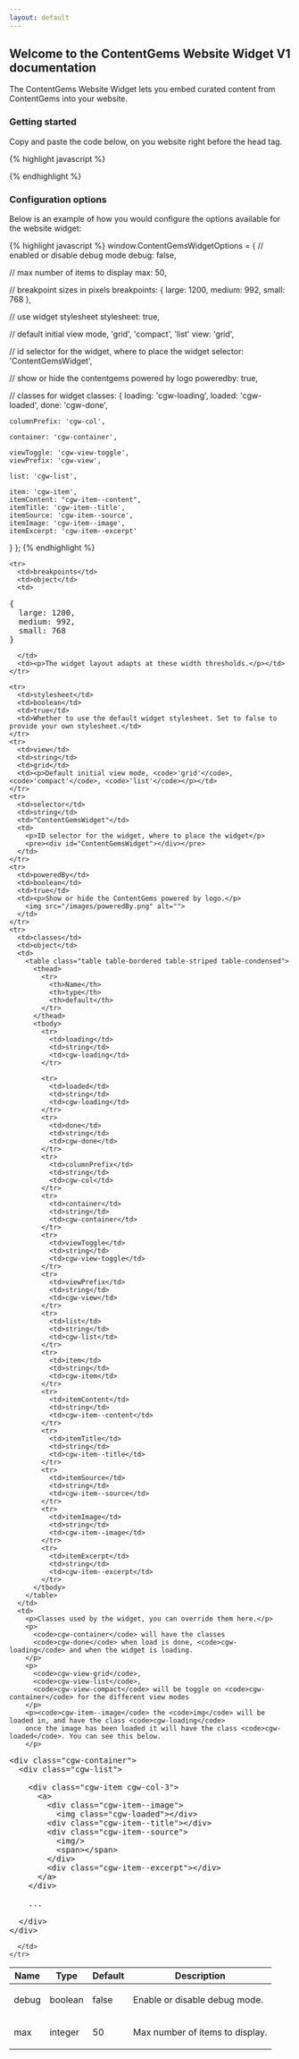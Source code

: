 ```yaml
---
layout: default
---
```


## Welcome to the ContentGems Website Widget V1 documentation

The ContentGems Website Widget lets you embed curated content from
ContentGems into your website.

### Getting started

Copy and paste the code below, on you website right before the head tag.


{% highlight javascript %}
<div id="ContentGemsWidget"></div>

<script>
window.ContentGemsWidgetOptions = {
  feed_id: 'YOUR_FEED_ID'
}

!function(){function t(){var t=a.createElement("script");t.type="text/javascript",t.async=!0,t.src="https://assets.contentgems.com/website-widget/1.1.0/website-widget.js";var e=a.getElementsByTagName("script")[0];e.parentNode.insertBefore(t,e)}var e=window,a=document;e.attachEvent?e.attachEvent("onload",t):e.addEventListener("load",t,!1)}();
</script>
{% endhighlight %}


### Configuration options

Below is an example of how you would configure the options available for the website widget:

{% highlight javascript %}
window.ContentGemsWidgetOptions = {
  // enabled or disable debug mode
  debug: false,

  // max number of items to display
  max: 50,

  // breakpoint sizes in pixels
  breakpoints: {
    large: 1200,
    medium: 992,
    small: 768
  },

  // use widget stylesheet
  stylesheet: true,

  // default initial view mode, 'grid', 'compact', 'list'
  view: 'grid',

  // id selector for the widget, where to place the widget
  selector: 'ContentGemsWidget',

  // show or hide the contentgems powered by logo
  poweredby: true,

  // classes for widget
  classes: {
    loading: 'cgw-loading',
    loaded: 'cgw-loaded',
    done: 'cgw-done',

    columnPrefix: 'cgw-col',

    container: 'cgw-container',

    viewToggle: 'cgw-view-toggle',
    viewPrefix: 'cgw-view',

    list: 'cgw-list',

    item: 'cgw-item',
    itemContent: "cgw-item--content",
    itemTitle: 'cgw-item--title',
    itemSource: 'cgw-item--source',
    itemImage: 'cgw-item--image',
    itemExcerpt: 'cgw-item--excerpt'
  }
};
{% endhighlight %}

<div class="table-responsive">
<table class="table table-bordered table-striped">
  <thead>
    <tr>
      <th>Name</th>
      <th>Type</th>
      <th>Default</th>
      <th>Description</th>
    </tr>
  </thead>
  <tbody>
    <tr>
      <td>debug</td>
      <td>boolean</td>
      <td>false</td>
      <td><p>Enable or disable debug mode.</p></td>
    </tr>
    <tr>
      <td>max</td>
      <td>integer</td>
      <td>50</td>
      <td><p>Max number of items to display.</p></td>
    </tr>

    <tr>
      <td>breakpoints</td>
      <td>object</td>
      <td>
<pre>{
  large: 1200,
  medium: 992,
  small: 768
}</pre>
      </td>
      <td><p>The widget layout adapts at these width thresholds.</p></td>
    </tr>

    <tr>
      <td>stylesheet</td>
      <td>boolean</td>
      <td>true</td>
      <td>Whether to use the default widget stylesheet. Set to false to provide your own stylesheet.</td>
    </tr>
    <tr>
      <td>view</td>
      <td>string</td>
      <td>grid</td>
      <td><p>Default initial view mode, <code>'grid'</code>, <code>'compact'</code>, <code>'list'</code></p></td>
    </tr>
    <tr>
      <td>selector</td>
      <td>string</td>
      <td>"ContentGemsWidget"</td>
      <td>
        <p>ID selector for the widget, where to place the widget</p>
        <pre><div id="ContentGemsWidget"></div></pre>
      </td>
    </tr>
    <tr>
      <td>poweredBy</td>
      <td>boolean</td>
      <td>true</td>
      <td><p>Show or hide the ContentGems powered by logo.</p>
        <img src="/images/poweredBy.png" alt="">
      </td>
    </tr>
    <tr>
      <td>classes</td>
      <td>object</td>
      <td>
        <table class="table table-bordered table-striped table-condensed">
          <thead>
            <tr>
              <th>Name</th>
              <th>type</th>
              <th>default</th>
            </tr>
          </thead>
          <tbody>
            <tr>
              <td>loading</td>
              <td>string</td>
              <td>cgw-loading</td>
            </tr>

            <tr>
              <td>loaded</td>
              <td>string</td>
              <td>cgw-loading</td>
            </tr>
            <tr>
              <td>done</td>
              <td>string</td>
              <td>cgw-done</td>
            </tr>
            <tr>
              <td>columnPrefix</td>
              <td>string</td>
              <td>cgw-col</td>
            </tr>
            <tr>
              <td>container</td>
              <td>string</td>
              <td>cgw-container</td>
            </tr>
            <tr>
              <td>viewToggle</td>
              <td>string</td>
              <td>cgw-view-toggle</td>
            </tr>
            <tr>
              <td>viewPrefix</td>
              <td>string</td>
              <td>cgw-view</td>
            </tr>
            <tr>
              <td>list</td>
              <td>string</td>
              <td>cgw-list</td>
            </tr>
            <tr>
              <td>item</td>
              <td>string</td>
              <td>cgw-item</td>
            </tr>
            <tr>
              <td>itemContent</td>
              <td>string</td>
              <td>cgw-item--content</td>
            </tr>
            <tr>
              <td>itemTitle</td>
              <td>string</td>
              <td>cgw-item--title</td>
            </tr>
            <tr>
              <td>itemSource</td>
              <td>string</td>
              <td>cgw-item--source</td>
            </tr>
            <tr>
              <td>itemImage</td>
              <td>string</td>
              <td>cgw-item--image</td>
            </tr>
            <tr>
              <td>itemExcerpt</td>
              <td>string</td>
              <td>cgw-item--excerpt</td>
            </tr>
          </tbody>
        </table>
      </td>
      <td>
        <p>Classes used by the widget, you can override them here.</p>
        <p>
          <code>cgw-container</code> will have the classes
          <code>cgw-done</code> when load is done, <code>cgw-loading</code> and when the widget is loading.
        </p>
        <p>
          <code>cgw-view-grid</code>,
          <code>cgw-view-list</code>,
          <code>cgw-view-compact</code> will be toggle on <code>cgw-container</code> for the different view modes
        </p>
        <p><code>cgw-item--image</code> the <code>img</code> will be loaded in, and have the class <code>cgw-loading</code>
        once the image has been loaded it will have the class <code>cgw-loaded</code>. You can see this below.
        </p>
<pre>&lt;div class="cgw-container"&gt;
  &lt;div class="cgw-list"&gt;

    &lt;div class="cgw-item cgw-col-3"&gt;
      &lt;a&gt;
        &lt;div class="cgw-item--image"&gt;
          &lt;img class="cgw-loaded"&gt;&lt;/div&gt;
        &lt;div class="cgw-item--title"&gt;&lt;/div&gt;
        &lt;div class="cgw-item--source"&gt;
          &lt;img/&gt;
          &lt;span&gt;&lt;/span&gt;
        &lt;/div&gt;
        &lt;div class="cgw-item--excerpt"&gt;&lt;/div&gt;
      &lt;/a&gt;
    &lt;/div&gt;

    ...

  &lt;/div&gt;
&lt;/div&gt;</pre>
      </td>
    </tr>
  </tbody>
</table>
</div>

